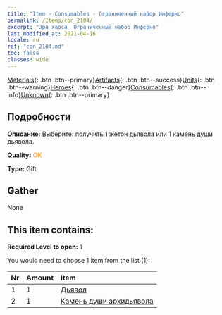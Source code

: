 ```yaml
---
title: "Item - Consumables - Ограниченный набор Инферно"
permalink: /Items/con_2104/
excerpt: "Эра хаоса  Ограниченный набор Инферно"
last_modified_at: 2021-04-16
locale: ru
ref: "con_2104.md"
toc: false
classes: wide
---
```

 [Materials](/ru/Items/){: .btn .btn--primary}[Artifacts](/ru/Items/Artifacts/){: .btn .btn--success}[Units](/ru/Items/Units/){: .btn .btn--warning}[Heroes](/ru/Items/Heroes/){: .btn .btn--danger}[Consumables](/ru/Items/Consumables/){: .btn .btn--info}[Unknown](/ru/Items/Unknown/){: .btn .btn--primary}

## Подробности
 **Описание:** Выберите: получить 1 жетон дьявола или 1 камень души дьявола.

 **Quality:** <span style="color: #FF8C00">OK</span>

 **Type:** Gift

## Gather

  None

## This item contains:

 **Required Level to open:** 1

 You would need to choose 1 item from the list (1):

  | Nr | Amount |     Item    |
  |:---|:-------|:------------|
  | 1 | 1 | [Дьявол](/ru/Items/unt_232/) |  | 
  | 2 | 1 | [Камень души архидьявола](/ru/Items/unt_318/) |  | 
